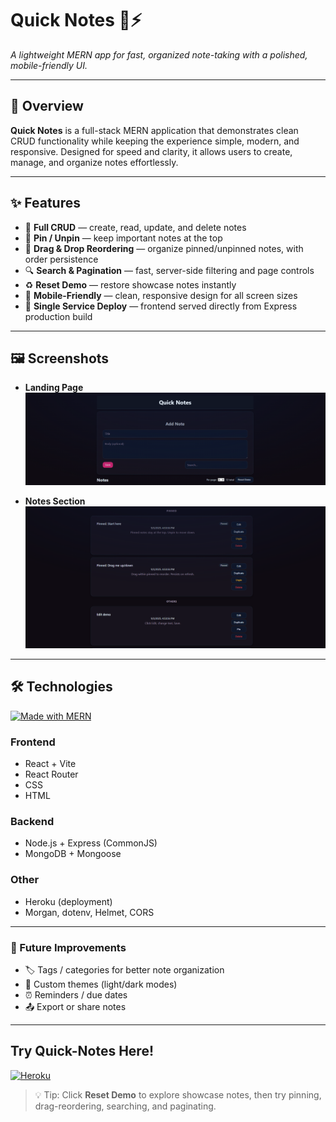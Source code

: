 # Quick Notes 📝⚡  

_A lightweight MERN app for fast, organized note-taking with a polished, mobile-friendly UI._

---

## 🌟 Overview
**Quick Notes** is a full-stack MERN application that demonstrates clean CRUD functionality while keeping the experience simple, modern, and responsive. Designed for speed and clarity, it allows users to create, manage, and organize notes effortlessly.

---

## ✨ Features
- 📝 **Full CRUD** — create, read, update, and delete notes  
- 📌 **Pin / Unpin** — keep important notes at the top  
- 🔀 **Drag & Drop Reordering** — organize pinned/unpinned notes, with order persistence  
- 🔍 **Search & Pagination** — fast, server-side filtering and page controls  
- ♻️ **Reset Demo** — restore showcase notes instantly  
- 📱 **Mobile-Friendly** — clean, responsive design for all screen sizes  
- 🚀 **Single Service Deploy** — frontend served directly from Express production build  

---

## 🖼️ Screenshots
- **Landing Page**  
![Notes Page](./frontend/public/images/quicknoteslanding.png)

- **Notes Section**
![Pinned Notes](./frontend/public/images/quicknotespinned.png)

---

## 🛠️ Technologies
[![Made with MERN](https://img.shields.io/badge/stack-MERN-green)](#)  
### Frontend
- React + Vite  
- React Router  
- CSS  
- HTML  

### Backend
- Node.js + Express (CommonJS)  
- MongoDB + Mongoose  

### Other
- Heroku (deployment)  
- Morgan, dotenv, Helmet, CORS  

---

### 🔮 Future Improvements
- 🏷️ Tags / categories for better note organization  
- 🎨 Custom themes (light/dark modes)  
- ⏰ Reminders / due dates  
- 📤 Export or share notes  

---

## Try Quick-Notes Here!

[![Heroku](https://img.shields.io/badge/demo-heroku-purple?logo=heroku)](https://quick-notes.knightworks.dev/)  

> 💡 Tip: Click **Reset Demo** to explore showcase notes, then try pinning, drag-reordering, searching, and paginating.
